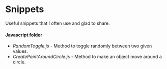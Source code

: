 # Snippets 
Useful snippets that I often use and glad to share.

#### Javascript folder
- *RandomToggle.js* - Method to toggle randomly between two given values.
- *CreatePointAroundCircle.js* - Method to make an object move around a circle.
